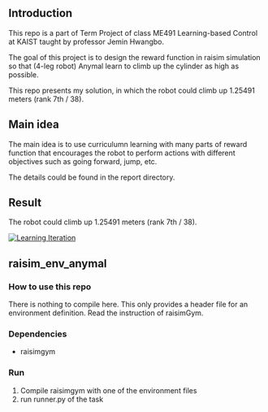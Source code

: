 ## Introduction
This repo is a part of Term Project of class ME491 Learning-based Control at KAIST taught by professor Jemin Hwangbo.

The goal of this project is to design the reward function in raisim simulation so that (4-leg robot) Anymal learn to climb up the cylinder as high as possible.

This repo presents my solution, in which the robot could climb up 1.25491 meters (rank 7th / 38).

## Main idea
The main idea is to use curriculumn learning with many parts of reward function that encourages the robot to perform actions with different objectives such as going forward, jump, etc.

The details could be found in the report directory.

## Result
The robot could climb up 1.25491 meters (rank 7th / 38).

[![Learning Iteration](https://github.com/surfii3z/ME491TermProject/blob/master/img/test.PNG)](https://youtu.be/oV66VFc71TQ)

## raisim_env_anymal

### How to use this repo
There is nothing to compile here. This only provides a header file for an environment definition. Read the instruction of raisimGym. 

### Dependencies
- raisimgym

### Run

1. Compile raisimgym with one of the environment files
2. run runner.py of the task
